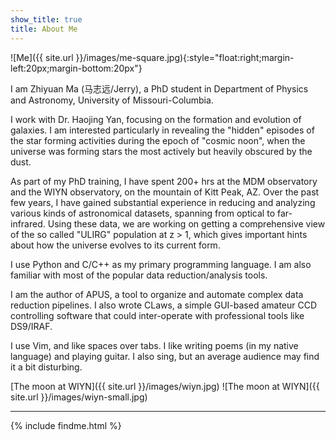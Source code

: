 ```yaml
---
show_title: true
title: About Me
---
```


![Me]({{ site.url }}/images/me-square.jpg){:style="float:right;margin-left:20px;margin-bottom:20px"}

I am Zhiyuan Ma (马志远/Jerry), a PhD student in Department of Physics and
Astronomy, University of Missouri-Columbia.

I work with Dr. Haojing Yan, focusing on the formation and evolution of
galaxies. I am interested particularly in revealing the "hidden" episodes of
the star forming activities during the epoch of "cosmic noon", when the
universe was forming stars the most actively but heavily obscured by the dust.

As part of my PhD training, I have spent 200+ hrs at the MDM observatory and
the WIYN observatory, on the mountain of Kitt Peak, AZ. Over the past few
years, I have gained substantial experience in reducing and analyzing various
kinds of astronomical datasets, spanning from optical to far-infrared. Using
these data, we are working on getting a comprehensive view of the so called
"ULIRG" population at z > 1, which gives important hints about how the universe
evolves to its current form.

I use Python and C/C++ as my primary programming language. I am also familiar
with most of the popular data reduction/analysis tools.

I am the author of APUS, a tool to organize and automate complex data
reduction pipelines. I also wrote CLaws, a simple GUI-based amateur CCD
controlling software that could inter-operate with professional tools like
DS9/IRAF.

I use Vim, and like spaces over tabs. I like writing poems (in my native
language) and playing guitar. I also sing, but an average audience may find it
a bit disturbing.

[The moon at WIYN]({{ site.url }}/images/wiyn.jpg)
![The moon at WIYN]({{ site.url }}/images/wiyn-small.jpg)

---

{% include findme.html %}
